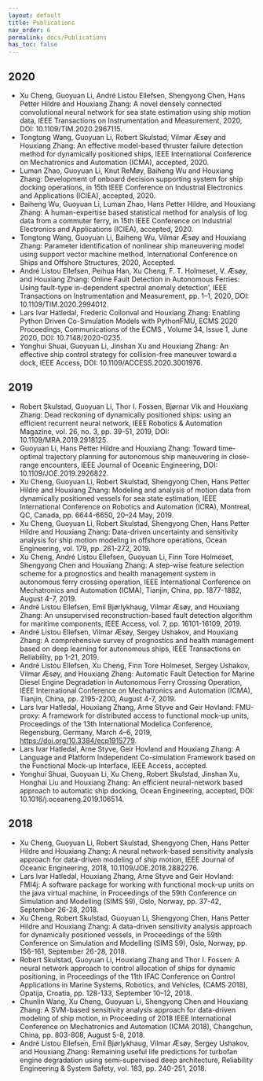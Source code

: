 ```yaml
---
layout: default
title: Publications
nav_order: 6
permalink: docs/Publications
has_toc: false
---
```


## 2020
- Xu Cheng, Guoyuan Li, André Listou Ellefsen, Shengyong Chen, Hans Petter Hildre and Houxiang Zhang: A novel densely connected convolutional neural network for sea state estimation using ship motion data, IEEE Transactions on Instrumentation and Measurement, 2020, DOI: 10.1109/TIM.2020.2967115. 
- Tongtong Wang, Guoyuan Li, Robert Skulstad, Vilmar Æsøy and Houxiang Zhang: An effective model-based thruster failure detection method for dynamically positioned ships, IEEE International Conference on Mechatronics and Automation (ICMA), accepted, 2020.
- Luman Zhao, Guoyuan Li, Knut ReMøy, Baiheng Wu and Houxiang Zhang: Development of onboard decision supporting system for ship docking operations, in 15th IEEE Conference on Industrial Electronics and Applications (ICIEA), accepted, 2020.
- Baiheng Wu, Guoyuan Li, Luman Zhao, Hans Petter Hildre,  and Houxiang Zhang: A human-expertise based statistical method for analysis of log data from a commuter ferry, in 15th IEEE Conference on Industrial Electronics and Applications (ICIEA), accepted, 2020.
- Tongtong Wang, Guoyuan Li, Baiheng Wu, Vilmar Æsøy and Houxiang Zhang: Parameter identification of nonlinear ship maneuvering model using support vector machine method, International Conference on Ships and Offshore Structures, 2020, Accepted.
- André Listou Ellefsen, Peihua Han, Xu Cheng, F. T. Holmeset, V. Æsøy, and Houxiang Zhang: Online Fault Detection in Autonomous Ferries: Using fault-type in-dependent spectral anomaly detection’, IEEE Transactions on Instrumentation and Measurement, pp. 1–1, 2020, DOI: 10.1109/TIM.2020.2994012.
- Lars Ivar Hatledal, Frederic Collonval and Houxiang Zhang: Enabling Python Driven Co-Simulation Models with PythonFMU, ECMS 2020 Proceedings, Communications of the ECMS , Volume 34, Issue 1, June 2020, DOI: 10.7148/2020-0235.
- Yonghui Shuai, Guoyuan Li, Jinshan Xu and Houxiang Zhang: An effective ship control strategy for collision-free maneuver toward a dock, IEEE Access, DOI: 10.1109/ACCESS.2020.3001976.

## 2019
- Robert Skulstad, Guoyuan Li, Thor I. Fossen, Bjørnar Vik and Houxiang Zhang: Dead reckoning of dynamically positioned ships: using an efficient recurrent neural network, IEEE Robotics & Automation Magazine, vol. 26, no. 3, pp. 39-51, 2019, DOI: 10.1109/MRA.2019.2918125. 
- Guoyuan Li, Hans Petter Hildre and Houxiang Zhang: Toward time-optimal trajectory planning for autonomous ship maneuvering in close-range encounters, IEEE Journal of Oceanic Engineering, DOI: 10.1109/JOE.2019.2926822.
- Xu Cheng, Guoyuan Li, Robert Skulstad, Shengyong Chen, Hans Petter Hildre and Houxiang Zhang: Modeling and analysis of motion data from dynamically positioned vessels for sea state estimation, IEEE International Conference on Robotics and Automation (ICRA), Montreal, QC, Canada, pp. 6644-6650, 20–24 May, 2019.
- Xu Cheng, Guoyuan Li, Robert Skulstad, Shengyong Chen, Hans Petter Hildre and Houxiang Zhang: Data-driven uncertainty and sensitivity analysis for ship motion modeling in offshore operations, Ocean Engineering, vol. 179, pp. 261-272, 2019.
- Xu Cheng, André Listou Ellefsen, Guoyuan Li, Finn Tore Holmeset, Shengyong Chen and Houxiang Zhang: A step-wise feature selection scheme for a prognostics and health management system in autonomous ferry crossing operation, IEEE International Conference on Mechatronics and Automation (ICMA), Tianjin, China, pp. 1877-1882, August 4-7, 2019. 
- André Listou Ellefsen, Emil Bjørlykhaug, Vilmar Æsøy, and Houxiang Zhang: An unsupervised reconstruction-based fault detection algorithm for maritime components, IEEE Access, vol. 7, pp. 16101-16109, 2019.
- André Listou Ellefsen, Vilmar Æsøy, Sergey Ushakov, and Houxiang Zhang: A comprehensive survey of prognostics and health management based on deep learning for autonomous ships, IEEE Transactions on Reliability, pp 1-21, 2019.
- André Listou Ellefsen, Xu Cheng, Finn Tore Holmeset, Sergey Ushakov, Vilmar Æsøy, and Houxiang Zhang: Automatic Fault Detection for Marine Diesel Engine Degradation in Autonomous Ferry Crossing Operation, IEEE International Conference on Mechatronics and Automation (ICMA), Tianjin, China, pp. 2195-2200, August 4-7,  2019.
- Lars Ivar Hatledal, Houxiang Zhang, Arne Styve and Geir Hovland: FMU-proxy: A framework for distributed access to functional mock-up units, Proceedings of the 13th International Modelica Conference, Regensburg, Germany, March 4–6, 2019, https://doi.org/10.3384/ecp1915779.
- Lars Ivar Hatledal, Arne Styve, Geir Hovland and Houxiang Zhang: A Language and Platform Independent Co-simulation Framework based on the Functional Mock-up Interface, IEEE Access, accepted.
- Yonghui Shuai, Guoyuan Li, Xu Cheng, Robert Skulstad, Jinshan Xu, Honghai Liu and Houxiang Zhang: An efficient neural-network based approach to automatic ship docking, Ocean Engineering, accepted, DOI: 10.1016/j.oceaneng.2019.106514.

## 2018
- Xu Cheng, Guoyuan Li, Robert Skulstad, Shengyong Chen, Hans Petter Hildre and Houxiang Zhang: A neural network-based sensitivity analysis approach for data-driven modeling of ship motion, IEEE Journal of Oceanic Engineering, 2018, 10.1109/JOE.2018.2882276.
- Lars Ivar Hatledal, Houxiang Zhang, Arne Styve and Geir Hovland: FMI4j: A software package for working with functional mock-up units on the java virtual machine, in Proceedings of the 59th Conference on Simulation and Modelling (SIMS 59), Oslo, Norway, pp. 37-42, September 26-28, 2018.
- Xu Cheng, Robert Skulstad, Guoyuan Li, Shengyong Chen, Hans Petter Hildre and Houxiang Zhang: A data-driven sensitivity analysis approach for dynamically positioned vessels, in Proceedings of the 59th Conference on Simulation and Modelling (SIMS 59), Oslo, Norway, pp. 156-161, September 26-28, 2018.
- Robert Skulstad, Guoyuan Li, Houxiang Zhang and Thor I. Fossen: A neural network approach to control allocation of ships for dynamic positioning, in Proceedings of the 11th IFAC Conference on Control Applications in Marine Systems, Robotics, and Vehicles, (CAMS 2018), Opatija, Croatia, pp. 128-133, September 10–12, 2018.
- Chunlin Wang, Xu Cheng, Guoyuan Li, Shengyong Chen  and Houxiang Zhang: A SVM-based sensitivity analysis approach for data-driven modeling of ship motion, in Proceeding of 2018 IEEE International Conference on Mechatronics and Automation (ICMA 2018), Changchun, China, pp. 803-808, August 5-8, 2018.
- André Listou Ellefsen, Emil Bjørlykhaug, Vilmar Æsøy, Sergey Ushakov, and Houxiang Zhang: Remaining useful life predictions for turbofan engine degradation using semi-supervised deep architecture, Reliability Engineering & System Safety, vol. 183, pp. 240-251, 2018.
